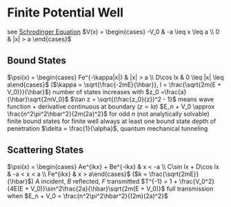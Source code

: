 # Finite Potential Well
see [Schrodinger Equation](schrodinger-equation.md)
$V(x) = \begin{cases} -V_0 & -a \leq x \leq a \\ 0 & |x| > a \end{cases}$
## Bound States
$\psi(x) = \begin{cases} Fe^{-\kappa|x|} & |x| > a \\ D\cos lx & 0 \leq |x| \leq a\end{cases}$ ($\kappa = \sqrt{\frac{-2mE}{\hbar}}, l = \frac{\sqrt{2m(E + V_0)}}{\hbar}$)
number of states increases with $z_0 =\frac{a}{\hbar}\sqrt{2mV_0}$
	$\tan z = \sqrt{(\frac{z_0}{z})^2 - 1}$ means wave function + derivative continuous at boundary ($z = la$)
	$E_n + V_0 \approx \frac{n^2\pi^2\hbar^2}{2m(2a)^2}$ for odd $n$ (not analytically solvable)
finite bound states for finite well
always at least one bound state
depth of penetration $\delta = \frac{1}{\alpha}$, quantum mechanical tunneling
## Scattering States
$\psi(x) = \begin{cases} Ae^{ikx} + Be^{-ikx} & x < -a \\ C\sin lx + D\cos lx & -a < x < a \\ Fe^{ikx} & x > a\end{cases}$ ($k = \frac{\sqrt{2mE}}{\hbar}$)
$A$ incident, $B$ reflected, $F$ transmitted
$T^{-1} = 1 + \frac{V_0^2}{4E(E + V_0)}\sin^2\frac{2a}{\hbar}\sqrt{2m(E + V_0)}$
	full transmission when $E_n + V_0 = \frac{n^2\pi^2\hbar^2}{(2m)(2a)^2}$